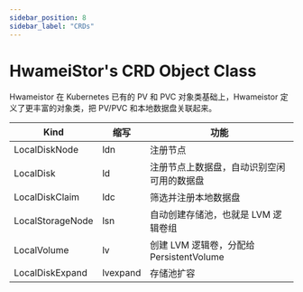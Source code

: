 ```yaml
---
sidebar_position: 8
sidebar_label: "CRDs"
---
```


# HwameiStor's CRD Object Class

Hwameistor 在 Kubernetes 已有的 PV 和 PVC 对象类基础上，Hwameistor 定义了更丰富的对象类，把 PV/PVC 和本地数据盘关联起来。

|Kind|缩写|功能|
|--|--|--|
|LocalDiskNode|ldn|注册节点|
|LocalDisk|ld|注册节点上数据盘，自动识别空闲可用的数据盘|
|LocalDiskClaim|ldc|筛选并注册本地数据盘|
|LocalStorageNode|lsn|自动创建存储池，也就是 LVM 逻辑卷组|
|LocalVolume|lv|创建 LVM 逻辑卷，分配给 PersistentVolume|
|LocalDiskExpand|lvexpand|存储池扩容|